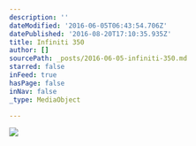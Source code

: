```yaml
---
description: ''
dateModified: '2016-06-05T06:43:54.706Z'
datePublished: '2016-08-20T17:10:35.935Z'
title: Infiniti 350
author: []
sourcePath: _posts/2016-06-05-infiniti-350.md
starred: false
inFeed: true
hasPage: false
inNav: false
_type: MediaObject

---
```

![](https://the-grid-user-content.s3-us-west-2.amazonaws.com/45a715b8-8568-4c74-adbd-f6bface46a0b.jpg)